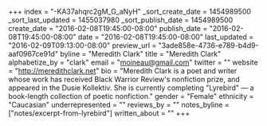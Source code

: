 +++
index = "-KA37ahqrc2gM_G_aNyH"
_sort_create_date = 1454989500
_sort_last_updated = 1455037980
_sort_publish_date = 1454989500
create_date = "2016-02-08T19:45:00-08:00"
publish_date = "2016-02-08T19:45:00-08:00"
date = "2016-02-08T19:45:00-08:00"
last_updated = "2016-02-09T09:13:00-08:00"
preview_url = "3ade858e-4736-e789-b4d9-aaf0967ce91d"
byline = "Meredith Clark"
title = "Meredith Clark"
alphabetize_by = "clark"
email = "moineau@gmail.com"
twitter = ""
website = "http://meredithclark.net"
bio = "Meredith Clark is a poet and writer whose work has received Black Warrior Review's nonfiction prize, and appeared in the Dusie Kollektiv. She is currently completing \"Lyrebird\" &mdash; a book-length collection of poetic nonfiction."
gender = "Female"
ethnicity = "Caucasian"
underrepresented = ""
reviews_by = ""
notes_byline = ["notes/excerpt-from-lyrebird"]
written_about = ""
+++


